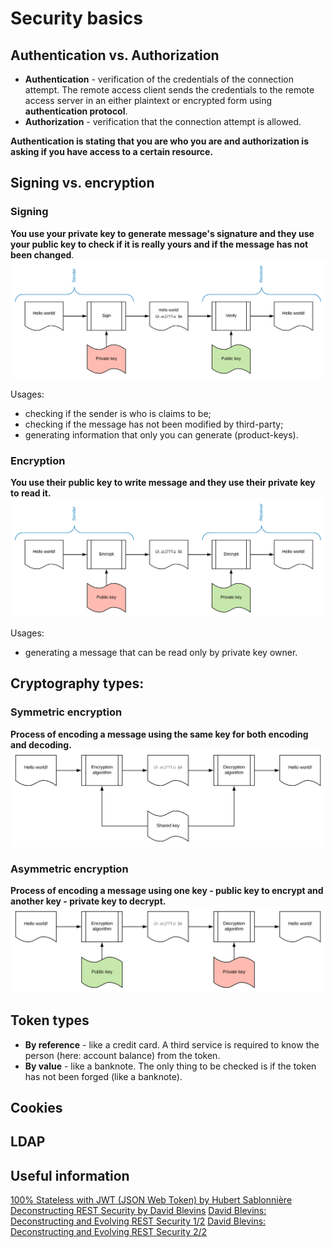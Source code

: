 # Security basics

## Authentication vs. Authorization

* **Authentication** - verification of the credentials of the connection attempt. The remote access client sends the credentials to the remote access server in an either plaintext or encrypted form using **authentication protocol**.
* **Authorization** - verification that the connection attempt is allowed.

**Authentication is stating that you are who you are and authorization is asking if you have access to a certain resource.**

## Signing vs. encryption

### Signing
**You use your private key to generate message's signature and they use your public key to check if it is really yours and if the message has not been changed**.
![signing](./image/signing.svg)

Usages:
* checking if the sender is who is claims to be;
* checking if the message has not been modified by third-party;
* generating information that only you can generate (product-keys).

### Encryption
**You use their public key to write message and they use their private key to read it.**
![encryption](./image/encryption.svg)

Usages:
* generating a message that can be read only by private key owner.

## Cryptography types:

### Symmetric encryption

**Process of encoding a message using the same key for both encoding and decoding.**
![symmetric encryption](./image/symmetric_encryption.svg)

### Asymmetric encryption

**Process of encoding a message using one key - public key to encrypt and another key - private key to decrypt.**
![asymmetric encryption](./image/asymmetric_encryption.svg)

## Token types

* **By reference** - like a credit card. A third service is required to know the person (here: account balance) from the token.
* **By value** - like a banknote. The only thing to be checked is if the token has not been forged (like a banknote).

## Cookies

## LDAP

## Useful information
[100% Stateless with JWT (JSON Web Token) by Hubert Sablonnière](https://www.youtube.com/watch?v=67mezK3NzpU)
[Deconstructing REST Security by David Blevins](https://www.youtube.com/watch?v=9CJ_BAeOmW0)
[David Blevins: Deconstructing and Evolving REST Security 1/2](https://www.youtube.com/watch?v=_wWxfZxCQfQ)
[David Blevins: Deconstructing and Evolving REST Security 2/2](https://www.youtube.com/watch?v=osQmFNm0YDU)
